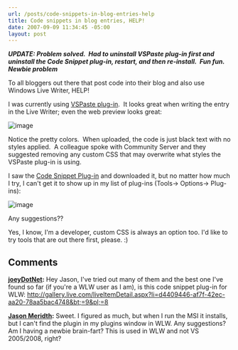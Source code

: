 ```yaml
---
url: /posts/code-snippets-in-blog-entries-help
title: Code snippets in blog entries, HELP!
date: 2007-09-09 11:34:45 -05:00
layout: post
---
```


**_UPDATE: Problem solved.  Had to uninstall VSPaste plug-in first and uninstall the Code Snippet plug-in, restart, and then re-install.  Fun fun.  Newbie problem_**

To all bloggers out there that post code into their blog and also use Windows Live Writer, HELP!

I was currently using [VSPaste plug-in](http://gallery.live.com/liveItemDetail.aspx?li=d8835a5e-28da-4242-82eb-e1a006b083b9&bt=9&pl=8).  It looks great when writing the entry in the Live Writer; even the web preview looks great:

![image](jasonmeridth/files/2011/03CodesnippetsinblogentriesHELP_6F6A/image_thumb.png)

Notice the pretty colors.  When uploaded, the code is just black text with no styles applied.  A colleague spoke with Community Server and they suggested removing any custom CSS that may overwrite what styles the VSPaste plug-in is using.

I saw the [Code Snippet Plug-in](http://gallery.live.com/liveItemDetail.aspx?li=d4409446-af7f-42ec-aa20-78aa5bac4748&bt=9&pl=8) and downloaded it, but no matter how much I try, I can't get it to show up in my list of plug-ins (Tools-> Options-> Plug-ins):

![image](jasonmeridth/files/2011/03CodesnippetsinblogentriesHELP_6F6A/image_thumb_1.png)

Any suggestions??

Yes, I know, I'm a developer, custom CSS is always an option too. I'd like to try tools that are out there first, please. :)

## Comments

**[joeyDotNet](#80 "2007-09-09 18:04:06"):** Hey Jason, I've tried out many of them and the best one I've found so far (if you're a WLW user as I am), is this code snippet plug-in for WLW: <http://gallery.live.com/liveItemDetail.aspx?li=d4409446-af7f-42ec-aa20-78aa5bac4748&bt;=9&pl;=8>

**[Jason Meridth](#81 "2007-09-09 19:21:24"):** Sweet. I figured as much, but when I run the MSI it installs, but I can't find the plugin in my plugins window in WLW. Any suggestions? Am I having a newbie brain-fart? This is used in WLW and not VS 2005/2008, right?

